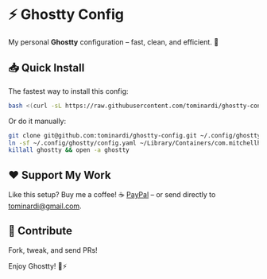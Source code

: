 # ⚡ Ghostty Config

My personal **Ghostty** configuration – fast, clean, and efficient. 🚀  

## 📥 Quick Install

The fastest way to install this config:  

```sh
bash <(curl -sL https://raw.githubusercontent.com/tominardi/ghostty-config/main/install.sh)
```

Or do it manually:

```sh
git clone git@github.com:tominardi/ghostty-config.git ~/.config/ghostty
ln -sf ~/.config/ghostty/config.yaml ~/Library/Containers/com.mitchellh.ghostty/Data/config.yaml
killall ghostty && open -a ghostty
```

## ❤️ Support My Work

Like this setup? Buy me a coffee! ☕
[PayPal](https://www.paypal.me/tominardi) – or send directly to tominardi@gmail.com.

## 🔧 Contribute

Fork, tweak, and send PRs!

Enjoy Ghostty! 🐙⚡
